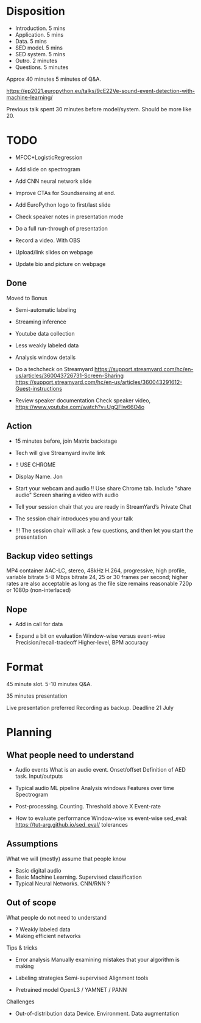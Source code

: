 
# Disposition

- Introduction. 5 mins
- Application. 5 mins
- Data. 5 mins
- SED model. 5 mins
- SED system. 5 mins
- Outro. 2 minutes
- Questions. 5 minutes

Approx 40 minutes
5 minutes of Q&A.

https://ep2021.europython.eu/talks/9cE22Ve-sound-event-detection-with-machine-learning/

Previous talk spent 30 minutes before model/system.
Should be more like 20.

# TODO

- MFCC+LogisticRegression
- Add slide on spectrogram
- Add CNN neural network slide

- Improve CTAs for Soundsensing at end.

- Add EuroPython logo to first/last slide

- Check speaker notes in presentation mode

- Do a full run-through of presentation
- Record a video. With OBS

- Upload/link slides on webpage
- Update bio and picture on webpage


## Done

Moved to Bonus
- Semi-automatic labeling
- Streaming inference
- Youtube data collection
- Less weakly labeled data
- Analysis window details

- Do a techcheck on Streamyard
https://support.streamyard.com/hc/en-us/articles/360043726731-Screen-Sharing
https://support.streamyard.com/hc/en-us/articles/360043291612-Guest-instructions
- Review speaker documentation
Check speaker video, https://www.youtube.com/watch?v=UgQFlw66O4o



## Action

- 15 minutes before, join Matrix backstage
- Tech will give Streamyard invite link
- !! USE CHROME
- Display Name. Jon
- Start your webcam and audio
!! Use share Chrome tab. Include "share audio"
Screen sharing a video with audio

- Tell your session chair that you are ready in StreamYard’s Private Chat

- The session chair introduces you and your talk
- !!! The session chair will ask a few questions,
and then let you start the presentation

## Backup video settings

MP4 container
AAC-LC, stereo, 48kHz
H.264, progressive, high profile, variable bitrate
5-8 Mbps bitrate
24, 25 or 30 frames per second; higher rates are also acceptable as long as the file size remains reasonable
720p or 1080p (non-interlaced)



## Nope

- Add in call for data

- Expand a bit on evaluation
Window-wise versus event-wise
Precision/recall-tradeoff
Higher-level, BPM accuracy

# Format

45 minute slot.
5-10 minutes Q&A.

35 minutes presentation

Live presentation preferred
Recording as backup. Deadline 21 July

# Planning

## What people need to understand

- Audio events
What is an audio event.
Onset/offset
Definition of AED task. Input/outputs

- Typical audio ML pipeline
Analysis windows
Features over time
Spectrogram

- Post-processing.
Counting. Threshold above X
Event-rate

- How to evaluate performance
Window-wise vs event-wise
sed_eval: https://tut-arg.github.io/sed_eval/
tolerances

## Assumptions
What we will (mostly) assume that people know

- Basic digital audio
- Basic Machine Learning. Supervised classification
- Typical Neural Networks. CNN/RNN ?

## Out of scope

What people do not need to understand

- ? Weakly labeled data 
- Making efficient networks

Tips & tricks

- Error analysis
Manually examining mistakes that your algorithm is making

- Labeling strategies
Semi-supervised
Alignment tools

- Pretrained model
OpenL3 / YAMNET / PANN

Challenges

- Out-of-distribution data
Device. Environment. 
Data augmentation

